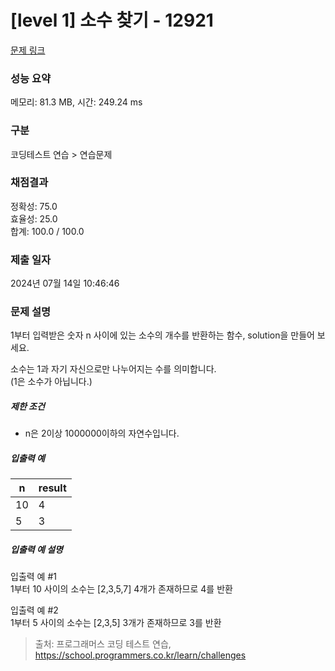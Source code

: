 # [level 1] 소수 찾기 - 12921 

[문제 링크](https://school.programmers.co.kr/learn/courses/30/lessons/12921) 

### 성능 요약

메모리: 81.3 MB, 시간: 249.24 ms

### 구분

코딩테스트 연습 > 연습문제

### 채점결과

정확성: 75.0<br/>효율성: 25.0<br/>합계: 100.0 / 100.0

### 제출 일자

2024년 07월 14일 10:46:46

### 문제 설명

<p>1부터 입력받은 숫자 n 사이에 있는 소수의 개수를 반환하는 함수, solution을 만들어 보세요. </p>

<p>소수는 1과 자기 자신으로만 나누어지는 수를 의미합니다.<br>
(1은 소수가 아닙니다.)</p>

<h5>제한 조건</h5>

<ul>
<li>n은 2이상 1000000이하의 자연수입니다.</li>
</ul>

<h5>입출력 예</h5>
<table class="table">
        <thead><tr>
<th>n</th>
<th>result</th>
</tr>
</thead>
        <tbody><tr>
<td>10</td>
<td>4</td>
</tr>
<tr>
<td>5</td>
<td>3</td>
</tr>
</tbody>
      </table>
<h5>입출력 예 설명</h5>

<p>입출력 예 #1<br>
1부터 10 사이의 소수는 [2,3,5,7] 4개가 존재하므로 4를 반환</p>

<p>입출력 예 #2<br>
1부터 5 사이의 소수는 [2,3,5] 3개가 존재하므로 3를 반환</p>


> 출처: 프로그래머스 코딩 테스트 연습, https://school.programmers.co.kr/learn/challenges